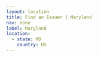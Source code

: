 ```yaml
---
layout: location
title: Find an Issuer | Maryland
nav: none
label: Maryland
location:
  - state: MD
    country: US
---
```

